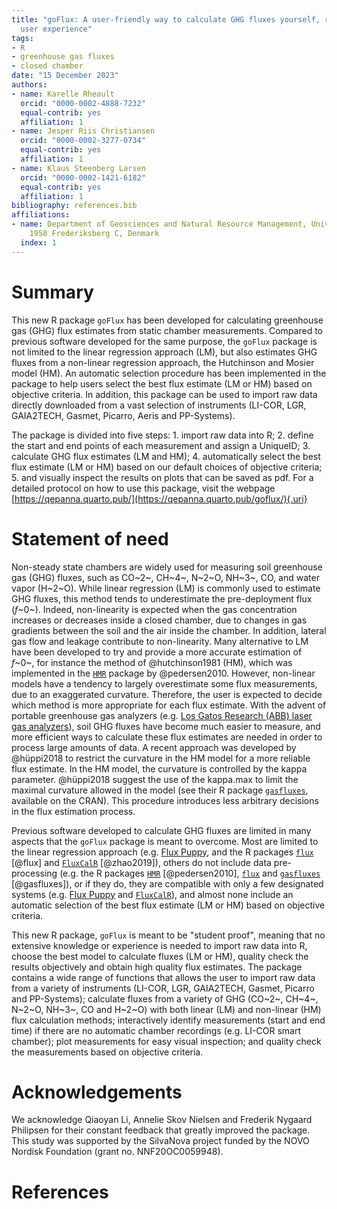 ```yaml
---
title: "goFlux: A user-friendly way to calculate GHG fluxes yourself, regardless of
  user experience"
tags:
- R
- greenhouse gas fluxes
- closed chamber
date: "15 December 2023"
authors:
- name: Karelle Rheault
  orcid: "0000-0002-4888-7232"
  equal-contrib: yes
  affiliation: 1
- name: Jesper Riis Christiansen
  orcid: "0000-0002-3277-0734"
  equal-contrib: yes
  affiliation: 1
- name: Klaus Steenberg Larsen
  orcid: "0000-0002-1421-6182"
  equal-contrib: yes
  affiliation: 1
bibliography: references.bib
affiliations:
- name: Department of Geosciences and Natural Resource Management, University of Copenhagen,
    1958 Frederiksberg C, Denmark
  index: 1
---
```


# Summary

This new R package `goFlux` has been developed for calculating greenhouse gas (GHG) flux estimates from static chamber measurements. Compared to previous software developed for the same purpose, the `goFlux` package is not limited to the linear regression approach (LM), but also estimates GHG fluxes from a non-linear regression approach, the Hutchinson and Mosier model (HM). An automatic selection procedure has been implemented in the package to help users select the best flux estimate (LM or HM) based on objective criteria. In addition, this package can be used to import raw data directly downloaded from a vast selection of instruments (LI-COR, LGR, GAIA2TECH, Gasmet, Picarro, Aeris and PP-Systems).

The package is divided into five steps: 1. import raw data into R; 2. define the start and end points of each measurement and assign a UniqueID; 3. calculate GHG flux estimates (LM and HM); 4. automatically select the best flux estimate (LM or HM) based on our default choices of objective criteria; 5. and visually inspect the results on plots that can be saved as pdf. For a detailed protocol on how to use this package, visit the webpage [https://qepanna.quarto.pub/](https://qepanna.quarto.pub/goflux/){.uri}

# Statement of need

Non-steady state chambers are widely used for measuring soil greenhouse gas (GHG) fluxes, such as CO~2~, CH~4~, N~2~O, NH~3~, CO, and water vapor (H~2~O). While linear regression (LM) is commonly used to estimate GHG fluxes, this method tends to underestimate the pre-deployment flux (*f*~0~). Indeed, non-linearity is expected when the gas concentration increases or decreases inside a closed chamber, due to changes in gas gradients between the soil and the air inside the chamber. In addition, lateral gas flow and leakage contribute to non-linearity. Many alternative to LM have been developed to try and provide a more accurate estimation of *f*~0~, for instance the method of @hutchinson1981 (HM), which was implemented in the [`HMR`](https://cran.r-project.org/package=HMR) package by @pedersen2010. However, non-linear models have a tendency to largely overestimate some flux measurements, due to an exaggerated curvature. Therefore, the user is expected to decide which method is more appropriate for each flux estimate. With the advent of portable greenhouse gas analyzers (e.g. [Los Gatos Research (ABB) laser gas analyzers](https://new.abb.com/products/measurement-products/analytical/laser-gas-analyzers/laser-analyzers/lgr-icos-portable-analyzers)), soil GHG fluxes have become much easier to measure, and more efficient ways to calculate these flux estimates are needed in order to process large amounts of data. A recent approach was developed by @hüppi2018 to restrict the curvature in the HM model for a more reliable flux estimate. In the HM model, the curvature is controlled by the kappa parameter. @hüppi2018 suggest the use of the kappa.max to limit the maximal curvature allowed in the model (see their R package [`gasfluxes`](https://cran.r-project.org/package=gasfluxes), available on the CRAN). This procedure introduces less arbitrary decisions in the flux estimation process.

Previous software developed to calculate GHG fluxes are limited in many aspects that the `goFlux` package is meant to overcome. Most are limited to the linear regression approach (e.g. [Flux Puppy](https://www.sciencedirect.com/science/article/pii/S0168192319301522), and the R packages [`flux`](https://cran.r-project.org/package=flux) [@flux] and [`FluxCalR`](https://github.com/junbinzhao/FluxCalR) [@zhao2019]), others do not include data pre-processing (e.g. the R packages [`HMR`](https://cran.r-project.org/package=HMR) [@pedersen2010], [`flux`](https://cran.r-project.org/package=flux) and [`gasfluxes`](https://cran.r-project.org/package=gasfluxes) [@gasfluxes]), or if they do, they are compatible with only a few designated systems (e.g. [Flux Puppy](https://www.sciencedirect.com/science/article/pii/S0168192319301522) and [`FluxCalR`](https://github.com/junbinzhao/FluxCalR)), and almost none include an automatic selection of the best flux estimate (LM or HM) based on objective criteria.

This new R package, `goFlux` is meant to be "student proof", meaning that no extensive knowledge or experience is needed to import raw data into R, choose the best model to calculate fluxes (LM or HM), quality check the results objectively and obtain high quality flux estimates. The package contains a wide range of functions that allows the user to import raw data from a variety of instruments (LI-COR, LGR, GAIA2TECH, Gasmet, Picarro and PP-Systems); calculate fluxes from a variety of GHG (CO~2~, CH~4~, N~2~O, NH~3~, CO and H~2~O) with both linear (LM) and non-linear (HM) flux calculation methods; interactively identify measurements (start and end time) if there are no automatic chamber recordings (e.g. LI-COR smart chamber); plot measurements for easy visual inspection; and quality check the measurements based on objective criteria.

# Acknowledgements

We acknowledge Qiaoyan Li, Annelie Skov Nielsen and Frederik Nygaard Philipsen for their constant feedback that greatly improved the package. This study was supported by the SilvaNova project funded by the NOVO Nordisk Foundation (grant no. NNF20OC0059948).

# References
